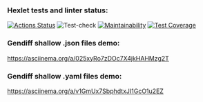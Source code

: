 ### Hexlet tests and linter status:
[![Actions Status](https://github.com/Funkicide/frontend-project-lvl2/workflows/hexlet-check/badge.svg)](https://github.com/Funkicide/frontend-project-lvl2/actions)
![Test-check](https://github.com/Funkicide/frontend-project-lvl2/actions/workflows/test-check.yml/badge.svg)
[![Maintainability](https://api.codeclimate.com/v1/badges/0f3bc2b06d4c737c3663/maintainability)](https://codeclimate.com/github/Funkicide/frontend-project-lvl2/maintainability)
[![Test Coverage](https://api.codeclimate.com/v1/badges/0f3bc2b06d4c737c3663/test_coverage)](https://codeclimate.com/github/Funkicide/frontend-project-lvl2/test_coverage)
### Gendiff shallow .json files demo:
https://asciinema.org/a/025xyRo7zDOc7X4jkHAHMzg2T
### Gendiff shallow .yaml files demo:
https://asciinema.org/a/v1GmUx7SbphdtxJI1GcO1u2EZ